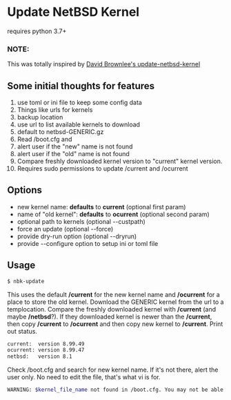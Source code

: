 # Update NetBSD Kernel

requires python 3.7+

### NOTE:
This was totally inspired by [David Brownlee's update-netbsd-kernel](https://github.com/abs0/update-netbsd-kernel)

## Some initial thoughts for features

1. use toml or ini file to keep some config data
  1. Things like urls for kernels
  1. backup location
1. use url to list available kernels to download
  1. default to netbsd-GENERIC.gz
1. Read /boot.cfg and 
  1. alert user if the "new" name is not found
  1. alert user if the "old" name is not found
1. Compare freshly downloaded kernel version to "current" kernel version.
1. Requires sudo permissions to update /current and /ocurrent

## Options

* new kernel name: **defaults** to **current** (optional first param)
* name of "old kernel": **defaults** to **ocurrent** (optional second param)
* optional path to kernels (optional --custpath)
* force an update (optional --force)
* provide dry-run option (optional --dryrun)
* provide --configure option to setup ini or toml file


## Usage

```bash
$ nbk-update 
```
This uses the default **/current** for the new kernel name and **/ocurrent** for a place to store the old kernel. Download the GENERIC kernel from the url to a templocation. Compare the freshly downloaded kernel with **/current** (and maybe **/netbsd**?). If they downloaded kernel is newer than the **/current**, then copy **/current** to **/ocurrent** and then copy new kernel to **/current**. Print out status.

```bash
current:  version 8.99.49
ocurrent: version 8.99.47
netbsd:   version 8.1
```

Check /boot.cfg and search for new kernel name. If it's not there, alert the user only. No need to edit the file, that's what vi is for.

```bash
WARNING: $kernel_file_name not found in /boot.cfg. You may not be able to boot using your new kernel
```




